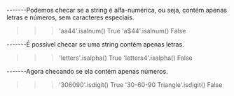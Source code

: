 -------Podemos checar se a string é alfa-numérica, ou seja, contém apenas letras e números, sem caracteres especiais.
>>> 'aa44'.isalnum()
True
>>> 'a$44'.isalnum()
False

-------É possível checar se uma string contém apenas letras.
>>> 'letters'.isalpha()
True
>>> 'letters4'.isalpha()
False

-------Agora checando se ela contém apenas números.
>>> '306090'.isdigit()
True
>>> '30-60-90 Triangle'.isdigit()
False